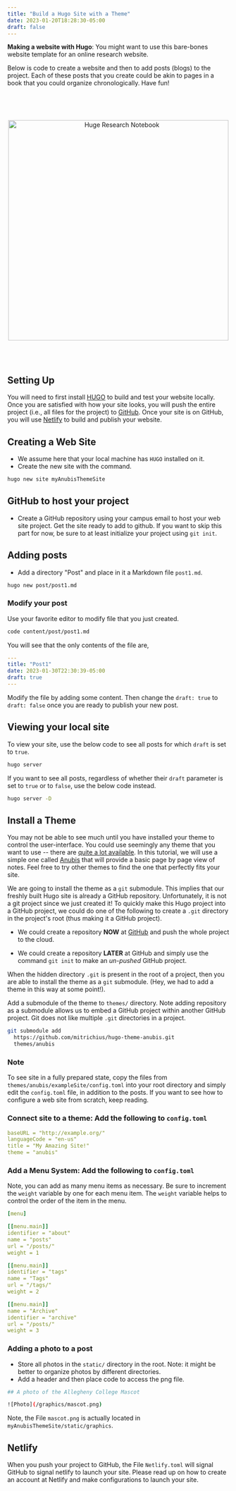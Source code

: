 ```yaml
---
title: "Build a Hugo Site with a Theme"
date: 2023-01-20T18:28:30-05:00
draft: false
---
```


**Making a website with Hugo**: You might want to use this bare-bones website template for an online research website.

Below is code to create a website and then to add posts (blogs) to the project. Each of these posts that you create could be akin to pages in a book that you could organize chronologically. Have fun!
<!-- add a line drop -->
<center>
&#x200B;

&#x200B;
</center>

<center>
<img src="/images/main/posts.png" alt="Huge Research Notebook" style="width:500px;"/>
</center>

<!-- add a line drop -->
<center>
&#x200B;

&#x200B;
</center>

## Setting Up

You will need to first install [HUGO](https://gohugo.io/installation/) to build and test your website locally. Once you are satisfied with how your site looks, you will push the entire project (i.e., all files for the project) to [GitHub](https://github.com/). Once your site is on GitHub, you will use [Netlify](https://www.netlify.com/) to build and publish your website.  

## Creating a Web Site

* We assume here that your local machine has `HUGO` installed on it.
* Create the new site with the command.

``` bash
hugo new site myAnubisThemeSite
```

## GitHub to host your project

* Create a GitHub repository using your campus email to host your web site project. Get the site ready to add to github. If you want to skip this part for now, be sure to at least initialize your project using `git init`.

## Adding posts

* Add a directory "Post" and place in it a Markdown file `post1.md`.

``` bash
hugo new post/post1.md
```

### Modify your post

Use your favorite editor to modify file that you just created. 

``` bash
code content/post/post1.md 
```

You will see that the only contents of the file are, 

``` yml 
---
title: "Post1"
date: 2023-01-30T22:30:39-05:00
draft: true
---
```

Modify the file by adding some content. Then change the `draft: true` to `draft: false` once you are ready to publish your new post. 

## Viewing your local site
To view your site, use the below code to see all posts for which `draft` is set to `true`.

``` bash
hugo server
```

If you want to see all posts, regardless of whether their `draft` parameter is set to `true` or to `false`, use the below code instead.

``` bash
hugo server -D
```

## Install a Theme

You may not be able to see much until you have installed your theme to control the user-interface. You could use seemingly any theme that you want to use -- there are [quite a lot available](https://themes.gohugo.io/). In this tutorial, we will use a simple one called [Anubis](https://github.com/mitrichius/hugo-theme-anubis) that will provide a basic page by page view of notes. Feel free to try other themes to find the one that perfectly fits your site.

We are going to install the theme as a `git` submodule. This implies that our freshly built Hugo site is already a GitHub repository. Unfortunately, it is not a git project since we just created it! To quickly make this Hugo project into a GitHub project, we could do one of the following to create a `.git` directory in the project's root (thus making it a GitHub project).

* We could create a repository **NOW** at [GitHub](https://github.com/) and push the whole project to the cloud.

* We could create a repository **LATER** at GitHub and simply use the command `git init` to make an *un-pushed* GitHub project. 

When the hidden directory `.git` is present in the root of a project, then you are able to install the theme as a `git` submodule. (Hey, we had to add a theme in this way at some point!).

Add a submodule of the theme to `themes/` directory. Note adding repository as a submodule allows us to embed a GitHub project within another GitHub project. Git does not like multiple `.git` directories in a project.

``` bash
git submodule add 
  https://github.com/mitrichius/hugo-theme-anubis.git
  themes/anubis
```

### Note 
To see site in a fully prepared state, copy the files from `themes/anubis/exampleSite/config.toml` into your root directory and simply edit the `config.toml` file, in addition to the posts. If you want to see how to configure a web site from scratch, keep reading.

### Connect site to a theme: Add the following to `config.toml`

``` yml
baseURL = "http://example.org/"
languageCode = "en-us"
title = "My Amazing Site!"
theme = "anubis"
```

### Add a Menu System: Add the following to `config.toml`

Note, you can add as many menu items as necessary. Be sure to increment the `weight` variable by one for each menu item. The `weight` variable helps to control the order of the item in the menu. 

``` yml
[menu]

[[menu.main]]
identifier = "about"
name = "posts"
url = "/posts/"
weight = 1

[[menu.main]]
identifier = "tags"
name = "Tags"
url = "/tags/"
weight = 2

[[menu.main]]
name = "Archive"
identifier = "archive"
url = "/posts/"
weight = 3

```

### Adding a photo to a post

* Store all photos in the `static/` directory in the root. Note: it might be better to organize photos by different directories.
* Add a header and then place code to access the png file.

``` bash
## A photo of the Allegheny College Mascot

![Photo](/graphics/mascot.png)
```

Note, the File `mascot.png` is actually located in `myAnubisThemeSite/static/graphics`.

## Netlify

When you push your project to GitHub, the File `Netlify.toml` will signal GitHub to signal netlify to launch your site. Please read up on how to create an account at Netlify and make configurations to launch your site.